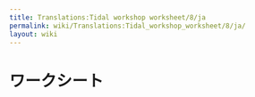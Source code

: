 ```yaml
---
title: Translations:Tidal workshop worksheet/8/ja
permalink: wiki/Translations:Tidal_workshop_worksheet/8/ja/
layout: wiki
---
```


# ワークシート
